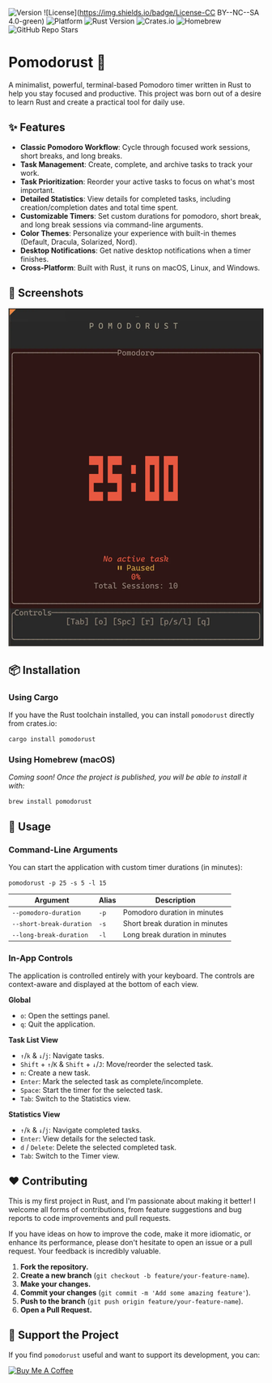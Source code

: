 ![Version](https://img.shields.io/badge/version-0.1.0-blue)
![License](https://img.shields.io/badge/License-CC BY--NC--SA 4.0-green)
![Platform](https://img.shields.io/badge/platform-macOS%20%7C%20Linux%20%7C%20Windows-blue)
![Rust Version](https://img.shields.io/badge/rust-1.70.0-blue)
![Crates.io](https://img.shields.io/crates/v/pomodorust)
![Homebrew](https://img.shields.io/badge/homebrew-coming%20soon-orange)
![GitHub Repo Stars](https://img.shields.io/github/stars/ruteckimikolaj/pomodorust?style=social)

# Pomodorust 🍅

A minimalist, powerful, terminal-based Pomodoro timer written in Rust to help you stay focused and productive. This project was born out of a desire to learn Rust and create a practical tool for daily use.

## ✨ Features

- **Classic Pomodoro Workflow**: Cycle through focused work sessions, short breaks, and long breaks.
- **Task Management**: Create, complete, and archive tasks to track your work.
- **Task Prioritization**: Reorder your active tasks to focus on what's most important.
- **Detailed Statistics**: View details for completed tasks, including creation/completion dates and total time spent.
- **Customizable Timers**: Set custom durations for pomodoro, short break, and long break sessions via command-line arguments.
- **Color Themes**: Personalize your experience with built-in themes (Default, Dracula, Solarized, Nord).
- **Desktop Notifications**: Get native desktop notifications when a timer finishes.
- **Cross-Platform**: Built with Rust, it runs on macOS, Linux, and Windows.

## 📸 Screenshots
![](/assets/all-gif.webp)

## 📦 Installation

### Using Cargo

If you have the Rust toolchain installed, you can install `pomodorust` directly from crates.io:

```shell
cargo install pomodorust
```

### Using Homebrew (macOS)

*Coming soon! Once the project is published, you will be able to install it with:*

```shell
brew install pomodorust
```

## 🚀 Usage

### Command-Line Arguments

You can start the application with custom timer durations (in minutes):

```shell
pomodorust -p 25 -s 5 -l 15
```

| **Argument**             | **Alias** | **Description**                 |
| ------------------------ | --------- | ------------------------------- |
| `--pomodoro-duration`    | `-p`      | Pomodoro duration in minutes    |
| `--short-break-duration` | `-s`      | Short break duration in minutes |
| `--long-break-duration`  | `-l`      | Long break duration in minutes  |

### In-App Controls

The application is controlled entirely with your keyboard. The controls are context-aware and displayed at the bottom of each view.

**Global**

- `o`: Open the settings panel.
- `q`: Quit the application.

**Task List View**

- `↑`/`k` & `↓`/`j`: Navigate tasks.
- `Shift` + `↑`/`K` & `Shift` + `↓`/`J`: Move/reorder the selected task.
- `n`: Create a new task.
- `Enter`: Mark the selected task as complete/incomplete.
- `Space`: Start the timer for the selected task.
- `Tab`: Switch to the Statistics view.

**Statistics View**

- `↑`/`k` & `↓`/`j`: Navigate completed tasks.
- `Enter`: View details for the selected task.
- `d` / `Delete`: Delete the selected completed task.
- `Tab`: Switch to the Timer view.

## ❤️ Contributing

This is my first project in Rust, and I'm passionate about making it better! I welcome all forms of contributions, from feature suggestions and bug reports to code improvements and pull requests.

If you have ideas on how to improve the code, make it more idiomatic, or enhance its performance, please don't hesitate to open an issue or a pull request. Your feedback is incredibly valuable.

1. **Fork the repository.**
2. **Create a new branch** (`git checkout -b feature/your-feature-name`).
3. **Make your changes.**
4. **Commit your changes** (`git commit -m 'Add some amazing feature'`).
5. **Push to the branch** (`git push origin feature/your-feature-name`).
6. **Open a Pull Request.**

## 💖 Support the Project

If you find `pomodorust` useful and want to support its development, you can:

<a href="https://www.google.com/search?q=https://www.buymeacoffee.com/your-username" target="_blank"><img src="https://www.google.com/search?q=https://www.buymeacoffee.com/assets/img/custom_images/orange_img.png" alt="Buy Me A Coffee"></img></a>
